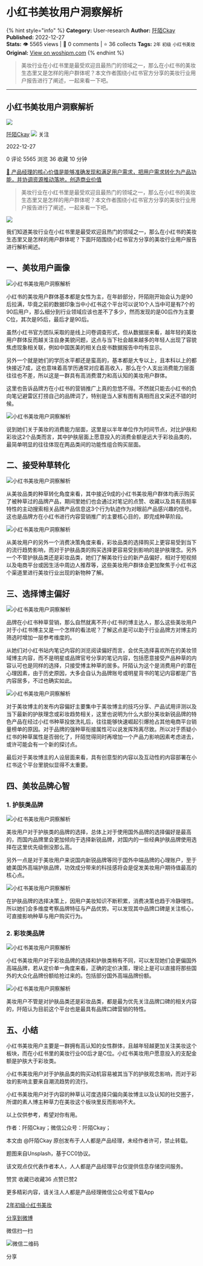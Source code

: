# 小红书美妆用户洞察解析
{% hint style="info" %}
**Category:** User-research
**Author:** [阡陌Ckay](https://www.woshipm.com/u/1356479)
**Published:** 2022-12-27  
**Stats:** 👁️ 5565 views | 💬 0 comments | ⭐ 36 collects
**Tags:** `2年` `初级` `小红书美妆`
**Original:** [View on woshipm.com](https://www.woshipm.com/user-research/5716152.html)
{% endhint %}
> 美妆行业在小红书里是最受欢迎且最热门的领域之一，那么在小红书的美妆生态里又是怎样的用户群体呢？本文作者围绕小红书官方分享的美妆行业用户报告进行了阐述，一起来看一下吧。

---

## 小红书美妆用户洞察解析

[![](https://image.woshipm.com/wp-files/2022/10/nwHZFealUHdbn31XjXgX.png!/both/72x72)](https://www.woshipm.com/u/1356479)

[阡陌Ckay](https://www.woshipm.com/u/1356479) ![](https://static.woshipm.com/tag/1101_1@2x.png) 关注

2022-12-27

0 评论 5565 浏览 36 收藏 10 分钟

[🔗 产品经理的核心价值是能够准确发现和满足用户需求，把用户需求转化为产品功能，并协调资源推动落地，创造商业价值](https://ke.qidianla.com/courses/90pm)

> 美妆行业在小红书里是最受欢迎且最热门的领域之一，那么在小红书的美妆生态里又是怎样的用户群体呢？本文作者围绕小红书官方分享的美妆行业用户报告进行了阐述，一起来看一下吧。

![](https://image.woshipm.com/wp-files/2022/12/7F0N5InhI0r6iFopikbm.png)

我们知道美妆行业在小红书里是最受欢迎且热门的领域之一，那么在小红书的美妆生态里又是怎样的用户群体呢？下面阡陌围绕小红书官方分享的美妆行业用户报告进行解析阐述。

## 一、美妆用户画像

![小红书美妆用户洞察解析](https://image.woshipm.com/wp-files/2022/12/9aDphcHK6rCfLqlu9fd9.png)

小红书的美妆用户群体基本都是女性为主，在年龄部分，阡陌刚开始会认为是90后拉满，毕竟之前的数据印象当中小红书这个平台可以说10个人当中可是有7个的90后用户，那么细分到行业领域应该也差不了多少，然而发现的是00后作为主要C位，其次是95后，最后才是90后。

虽然小红书官方团队采取的是线上问卷调查形式，但从数据层来看，越年轻的美妆用户群体反而越关注自身美貌问题，这点与当下社会越来越多的年轻人出现了容貌焦虑现象相关联，例如中国医美的相关白皮书数据报告中均有显示。

另外一个就是她们的学历水平都还是蛮高的，基本都是大专以上，且本科以上的都快接近7成，这也意味着高学历通常对应着高收入，那么在个人支出消费能力层面往往也不差，所以这是一群具有高消费潜力和高认知的美妆用户群体。

这里也告诉品牌方在小红书的营销推广上真的忽悠不得。不然就只能去小红书的负向笔记避雷区打捞自己的品牌词了，特别是当人家有图有真相而且文采还不错的时候。

![小红书美妆用户洞察解析](https://image.woshipm.com/wp-files/2022/12/DzhPUs3YZY4JEIYJVeA6.png)

说到她们关于美妆的消费能力层面，这里是以半年单位作为时间节点，对比护肤和彩妆这2个品类而言，其中护肤层面上愿意投入的消费金额是远大于彩妆品类的，最简单明显的往往体现在两品类间的功能性组合购买层面。

## 二、接受种草转化

![小红书美妆用户洞察解析](https://image.woshipm.com/wp-files/2022/12/km1DkSKoKdXMnlVqkrSv.png)

从美妆品类的种草转化角度来看，其中接近9成的小红书美妆用户群体均表示购买了被种草过的品牌产品，期间里她们也会通过对笔记的点赞、收藏以及具有高频率特性的主动搜索相关品牌产品信息这3个行为轨迹作为对眼前产品感兴趣的信号。这也是品牌方在小红书进行内容营销推广的主要核心目的，即完成种草阶段。

![小红书美妆用户洞察解析](https://image.woshipm.com/wp-files/2022/12/Imaz12q7gGj680XLNbz3.png)

从美妆用户的另外一个消费决策角度来看，彩妆品类的选择购买上更容易受到当下的流行趋势影响，而对于护肤品类的购买选择更容易受到影响的是护肤理念。另外一个不管护肤品类还是彩妆品类，她们了解美妆行业的新产品偏好，相对于短视频以及电商平台或因生活中周边人推荐等，这些美妆用户群体会更加聚焦于小红书这个渠道里进行美妆行业出现的新物种了解。

## 三、选择博主偏好

![小红书美妆用户洞察解析](https://image.woshipm.com/wp-files/2022/12/4WrC0cNRMjVAV8yQf6jO.png)

品牌在小红书种草营销，那么自然就离不开小红书的博主达人，那么这些美妆用户对于小红书博主又是一个怎样的看法呢？了解这点是可以助于行业品牌方对博主的筛选时增加一层参考维度的。

从她们对小红书站内笔记内容的浏览阅读偏好而言，会优先选择喜欢所在的美妆领域博主内容，而不是明星或品牌官号分享的笔记内容，包括愿意接受产品种草的内容认可也是同样的选择，只接受博主种草的居多。阡陌认为这个是消费用户的潜在心理因素，由于历史原因，大多会自认为品牌账号或明星背书的笔记内容都是广告内容居多，不过也确实如此。

![小红书美妆用户洞察解析](https://image.woshipm.com/wp-files/2022/12/QETTvbRxNsVfNyXT8y4w.png)

对于美妆博主的发布内容偏好主要集中于美妆博主的技巧分享、产品试用评测以及当下最新的护肤理念或彩妆趋势相关，这里也说明为什么大部分美妆新锐品牌的特色产品在经过小红书种草投放洗礼后，往往能够快速崛起引爆抢占其他电商平台销量榜单的原因。对于品牌的强种草衔接属性可以说发挥玲离尽致。所以对于质疑小红书的种草属性是否弱化了，阡陌觉得同时再增加一个产品力影响因素考虑进去，或许可能会有一个新的探讨点。

最后对于美妆博主的人设层面来看，具有创意型的内容以及互动性的内容部署在小红书这个平台里貌似显得不太重要。

## 四、美妆品牌心智

### 1\. 护肤类品牌

![小红书美妆用户洞察解析](https://image.woshipm.com/wp-files/2022/12/9Q3FmF9H1V9oQNU7IMyO.png)

美妆用户对于护肤类的品牌的选择，总体上对于使用国外品牌的选择偏好是最高的，而国内品牌里会更加倾向于选择新锐品牌，对国内的一些经典护肤品牌使用选择在这里优先级倒没那么高。

另外一点是对于美妆用户来说国内新锐品牌等同于国外中端品牌的心理账户，至于媲美国外高端护肤品牌，功效成分带来的科技感将会是促发美妆用户期待值最高的核心点。

![小红书美妆用户洞察解析](https://image.woshipm.com/wp-files/2022/12/ft3etXx4EFVlsAuKZANe.png)

在护肤品牌的选择决策上，因用户美妆知识不断积累，消费决策也趋于冷静理性。所以她们会多维度考察品牌特征与产品优势。可以发现其中品牌口碑是关注核心，可直接影响种草与用户购买行为。

### 2\. 彩妆类品牌

![小红书美妆用户洞察解析](https://image.woshipm.com/wp-files/2022/12/LqlNXSrsO8LX6l6g62QM.png)

小红书美妆用户对于彩妆品牌的选择和护肤类稍有不同，可以发现她们会更偏国外高端品牌，若从定价单一角度来看，正确的定价决策，理论上是可以直接将那些国外的大众化品牌份额给抢过来的。包括部分国外高端品牌份额。

![小红书美妆用户洞察解析](https://image.woshipm.com/wp-files/2022/12/jsUTShWqVimfEVFl9buL.png)

美妆用户不管是对护肤品类还是彩妆品类，都是最为优先关注品牌口碑的相关内容的，阡陌认为目前这个平台也是最具有品牌口碑营销的特性。

## 五、小结

小红书美妆用户主要是一群拥有高认知的女性群体，且越年轻越更加关注美妆这个板块，而在小红书里的美妆行业00后才是C位。小红书美妆用户愿意投入的支配金额是护肤大于彩妆类。

小红书美妆用户对于护肤品类的购买动机容易被其当下的护肤观念影响，而对于彩妆的影响主要来自潮流趋势的流行。

小红书美妆用户对于内容的种草认可度选择只偏向美妆博主以及认知的社交圈子，所谓的素人博主种草力在美妆这个板块里反而影响不大。

以上仅供参考，希望对你有用。

作者：阡陌Ckay；微信公众号：阡陌Ckay；

本文由 @阡陌Ckay 原创发布于人人都是产品经理，未经作者许可，禁止转载。

题图来自Unsplash，基于CC0协议。

该文观点仅代表作者本人，人人都是产品经理平台仅提供信息存储空间服务。

赞赏 收藏已收藏36 点赞已赞2

更多精彩内容，请关注人人都是产品经理微信公众号或下载App

[2年](https://www.woshipm.com/tag/2%e5%b9%b4)[初级](https://www.woshipm.com/tag/%e5%88%9d%e7%ba%a7)[小红书美妆](https://www.woshipm.com/tag/%e5%b0%8f%e7%ba%a2%e4%b9%a6%e7%be%8e%e5%a6%86)

[分享到微博](https://service.weibo.com/share/share.php?appkey=2775287854&title=小红书美妆用户洞察解析&url=https://www.woshipm.com/user-research/5716152.html&pic=https://image.woshipm.com/wp-files/2022/12/7F0N5InhI0r6iFopikbm.png)

微信扫一扫

![微信二维码](https://api.pwmqr.com/qrcode/create/?url=https://www.woshipm.com/user-research/5716152.html)

分享